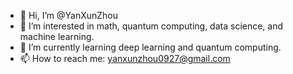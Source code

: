 - 👋 Hi, I’m @YanXunZhou
- 👀 I’m interested in math, quantum computing, data science, and machine learning.
- 🌱 I’m currently learning deep learning and quantum computing.
- 📫 How to reach me: yanxunzhou0927@gmail.com

<!---
YanXunZhou/YanXunZhou is a ✨ special ✨ repository because its `README.md` (this file) appears on your GitHub profile.
You can click the Preview link to take a look at your changes.
--->
